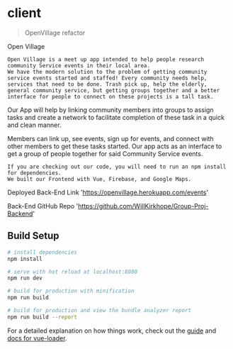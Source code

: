 # client

> OpenVillage refactor


Open Village

    Open Village is a meet up app intended to help people research community Service events in their local area.
    We have the modern solution to the problem of getting community service events started and staffed! Every community needs help, services that need to be done. Trash pick up, help the elderly, general community service, but getting groups together and a better interface for people to connect on these projects is a tall task.

Our App will help by linking community members into groups to assign tasks and create a network to facilitate completion of these task in a quick and clean manner.

Members can link up, see events, sign up for events, and connect with other members to get these tasks started. Our app acts as an interface to get a group of people together for said Community Service events.

    If you are checking out our code, you will need to run an npm install for dependencies.
    We built our Frontend with Vue, Firebase, and Google Maps.




Deployed Back-End Link
    'https://openvillage.herokuapp.com/events'

Back-End GitHub Repo
    'https://github.com/WillKirkhope/Group-Proj-Backend'





## Build Setup

``` bash
# install dependencies
npm install

# serve with hot reload at localhost:8080
npm run dev

# build for production with minification
npm run build

# build for production and view the bundle analyzer report
npm run build --report
```

For a detailed explanation on how things work, check out the [guide](http://vuejs-templates.github.io/webpack/) and [docs for vue-loader](http://vuejs.github.io/vue-loader).
